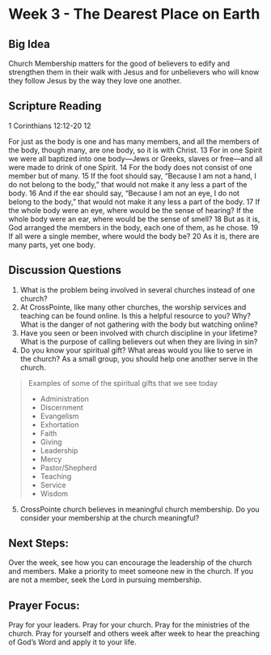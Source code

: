 # Week 3 - The Dearest Place on Earth

## Big Idea
Church Membership matters for the good of believers to edify and strengthen them in their walk with Jesus and for unbelievers who will know they follow Jesus by the way they love one another.

## Scripture Reading
1 Corinthians 12:12-20 12 

For just as the body is one and has many members, and all the members of the body, though many, are one body, so it is with Christ. 13 For in one Spirit we were all baptized into one body—Jews or Greeks, slaves or free—and all were made to drink of one Spirit. 14 For the body does not consist of one member but of many. 15 If the foot should say, “Because I am not a hand, I do not belong to the body,” that would not make it any less a part of the body. 16 And if the ear should say, “Because I am not an eye, I do not belong to the body,” that would not make it any less a part of the body. 17 If the whole body were an eye, where would be the sense of hearing? If the whole body were an ear, where would be the sense of smell? 18 But as it is, God arranged the members in the body, each one of them, as he
chose. 19 If all were a single member, where would the body be? 20 As it is, there are many parts, yet one body.

## Discussion Questions
1. What is the problem being involved in several churches instead of one church?
2. At CrossPointe, like many other churches, the worship services and teaching can be found online. Is this a helpful resource to you? Why? What is the danger of not gathering with the body but watching online?
3. Have you seen or been involved with church discipline in your lifetime? What is the purpose of calling believers out when they are living in sin?
4. Do you know your spiritual gift? What areas would you like to serve in the church? As a small group, you should help one another serve in the church.

> Examples of some of the spiritual gifts that we see today
> * Administration
> * Discernment
> * Evangelism 
> * Exhortation 
> * Faith
> * Giving
> * Leadership 
> * Mercy
> * Pastor/Shepherd 
> * Teaching
> * Service 
> * Wisdom

5. CrossPointe church believes in meaningful church membership. Do you consider your membership at the church meaningful?

## Next Steps:
Over the week, see how you can encourage the leadership of the church and members. Make a priority to meet someone new in the church. If you are not a member, seek the Lord in pursuing membership.

## Prayer Focus:
Pray for your leaders. Pray for your church. Pray for the ministries of the church. Pray for yourself and others week after week to hear the preaching of God’s Word and apply it to your life.